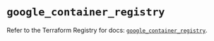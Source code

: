# `google_container_registry`

Refer to the Terraform Registry for docs: [`google_container_registry`](https://registry.terraform.io/providers/hashicorp/google/5.22.0/docs/resources/container_registry).
